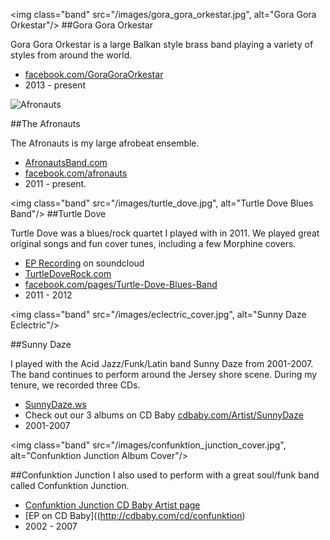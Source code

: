 <img class="band" src="/images/gora_gora_orkestar.jpg", alt="Gora Gora Orkestar"/>
##Gora Gora Orkestar

Gora Gora Orkestar is a large Balkan style brass band playing a variety of styles from around the world.

* [facebook.com/GoraGoraOrkestar](https://www.facebook.com/GoraGoraOrkestar)
* 2013 - present

<div class="clear"></div>

<img class="band" src="/images/afronauts.jpg" alt="Afronauts"/>

##The Afronauts

The Afronauts is my large afrobeat ensemble.

* [AfronautsBand.com](http://afronautsband.com/)
* [facebook.com/afronauts](https://www.facebook.com/afronauts)
* 2011 - present.

<div class="clear"></div>

<img class="band" src="/images/turtle_dove.jpg", alt="Turtle Dove Blues Band"/>
##Turtle Dove

Turtle Dove was a blues/rock quartet I played with in 2011. We played great original
songs and fun cover tunes, including a few Morphine covers.

 * [EP Recording](https://soundcloud.com/mattgaude/sets/the-turtledove-blues-band) on soundcloud
 * [TurtleDoveRock.com](http://turtledoverock.com)
 * [facebook.com/pages/Turtle-Dove-Blues-Band](https://www.facebook.com/pages/Turtle-Dove-Blues-Band/123713941039995)
 * 2011 - 2012

<div class="clear"></div>

<img class="band" src="/images/eclectric_cover.jpg", alt="Sunny Daze Eclectric"/>

##Sunny Daze

I played with the Acid Jazz/Funk/Latin band Sunny Daze from 2001-2007. The band continues to perform around the
Jersey shore scene. During my tenure, we recorded three CDs.

* [SunnyDaze.ws](http://www.sunnydaze.ws)
* Check out our 3 albums on CD Baby [cdbaby.com/Artist/SunnyDaze](http://www.cdbaby.com/Artist/SunnyDaze)
* 2001-2007
<div class="clear"></div>

<img class="band" src="/images/confunktion_junction_cover.jpg",
alt="Confunktion Junction Album Cover"/>

##Confunktion Junction
I also used to perform with a great soul/funk band called Confunktion Junction.

* [Confunktion Junction CD Baby Artist page](http://www.cdbaby.com/Artist/ConfunktionJunction)
* [EP on CD Baby]((http://cdbaby.com/cd/confunktion)
* 2002 - 2007

<div class="clear"></div>

